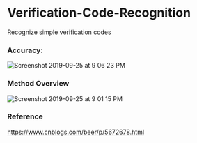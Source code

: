 # Verification-Code-Recognition
Recognize simple verification codes

### Accuracy:
![Screenshot 2019-09-25 at 9 06 23 PM](https://user-images.githubusercontent.com/29504448/65603797-e76b2700-dfd8-11e9-90f9-4998941b1f97.png)

### Method Overview
![Screenshot 2019-09-25 at 9 01 15 PM](https://user-images.githubusercontent.com/29504448/65603833-f7830680-dfd8-11e9-8e80-e19bf5f778d1.png)

### Reference
https://www.cnblogs.com/beer/p/5672678.html
